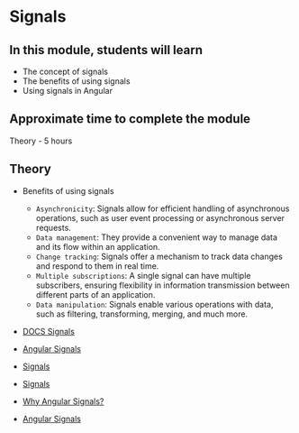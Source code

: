 # Signals

## In this module, students will learn

- The concept of signals
- The benefits of using signals
- Using signals in Angular

## Approximate time to complete the module

Theory - 5 hours

## Theory

- Benefits of using signals
  - `Asynchronicity`: Signals allow for efficient handling of asynchronous operations, such as user event processing or asynchronous server requests.
  - `Data management`: They provide a convenient way to manage data and its flow within an application.
  - `Change tracking`: Signals offer a mechanism to track data changes and respond to them in real time.
  - `Multiple subscriptions`: A single signal can have multiple subscribers, ensuring flexibility in information transmission between different parts of an application.
  - `Data manipulation`: Signals enable various operations with data, such as filtering, transforming, merging, and much more.

- [DOCS Signals](https://angular.dev/guide/signals)

- [Angular Signals](https://blog.angular-university.io/angular-signals/)
- [Signals](https://kurtwanger40.medium.com/angular-signals-a-complete-guide-04fa33155a46)
- [Signals](https://www.youtube.com/watch?v=6W6gycuhiN0&t=169s)
- [Why Angular Signals?](https://www.youtube.com/watch?v=KtEWoFElU9k)
- [Angular Signals](https://www.youtube.com/watch?v=d0IjEcRmNL4)
